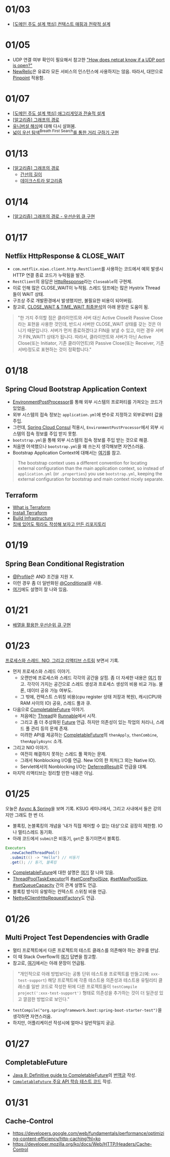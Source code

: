 # 01/03

- [[도메인 주도 설계 핵심] 컨텍스트 매핑과 전략적 설계](https://github.com/codehumane/what-i-learned/tree/master/dddd#컨텍스트-매핑과-전략적-설계)

# 01/05

- UDP 연결 여부 확인이 필요해서 참고한 ["How does netcat know if a UDP port is open?"](https://unix.stackexchange.com/questions/235830/how-does-netcat-know-if-a-udp-port-is-open)
- [NewRelic](https://newrelic.com/)은 유료라 모든 서비스의 인스턴스에 사용하지는 않음. 따라서, 대안으로 [Pinpoint](https://github.com/naver/pinpoint) 적용함.

# 01/07

- [[도메인 주도 설계 핵심] 애그리게잇과 전술적 설계](https://github.com/codehumane/what-i-learned/blob/master/dddd/README.md#애그리게잇과-전술적-설계)
- [[알고리즘] 그래프의 경로](https://github.com/codehumane/what-i-learned/blob/master/algorithm/paths-in-graph.md)
- [유니버설 해싱](https://github.com/codehumane/what-i-learned/blob/master/algorithm/number-algorithm.md#유니버설-해싱)에 대해 다시 살펴봄.
- [넓이 우선 탐색<sup>Breath First Search</sup>를 통한 거리 구하기 구현](https://github.com/codehumane/learn-algorithm-in-java/commit/3f5fa5d702adc5b46820e705f387598d5219a54e)

# 01/13

- [[알고리즘] 그래프의 경로](https://github.com/codehumane/what-i-learned/blob/master/algorithm/paths-in-graph.md#%EA%B7%B8%EB%9E%98%ED%94%84%EC%9D%98-%EA%B2%BD%EB%A1%9C)
  - [간선의 길이](https://github.com/codehumane/what-i-learned/blob/master/algorithm/paths-in-graph.md#%EA%B0%84%EC%84%A0%EC%9D%98-%EA%B8%B8%EC%9D%B4)
  - [데이크스트라 알고리즘](https://github.com/codehumane/what-i-learned/blob/master/algorithm/paths-in-graph.md#%EB%8D%B0%EC%9D%B4%ED%81%AC%EC%8A%A4%ED%8A%B8%EB%9D%BC-%EC%95%8C%EA%B3%A0%EB%A6%AC%EC%A6%98)

# 01/14

- [[알고리즘] 그래프의 경로 - 우선순위 큐 구현](https://github.com/codehumane/what-i-learned/blob/master/algorithm/paths-in-graph.md#%EC%9A%B0%EC%84%A0%EC%88%9C%EC%9C%84-%ED%81%90-%EA%B5%AC%ED%98%84)

# 01/17

## Netflix HttpResponse & CLOSE_WAIT

- `com.netflix.niws.client.http.RestClient`를 사용하는 코드에서 예외 발생시 HTTP 연결 종료 코드가 누락됨을 발견.
- `RestClient`의 응답은 [HttpResponse](https://github.com/Netflix/ribbon/blob/master/ribbon-httpclient/src/main/java/com/netflix/client/http/HttpResponse.java)라는 `Closeable`의 구현체.
- 이로 인해 많은 CLOSE_WAIT이 누적됨. 스레드 덤프에는 많은 Hystrix Thread 들이 WAIT 상태.
- 구조상 주로 개발환경에서 발생했지만, 불필요한 비용이 되어버림.
- 참고로, [CLOSE_WAIT & TIME_WAIT 최종분석](http://tech.kakao.com/2016/04/21/closewait-timewait/)의 아래 문장은 도움이 됨.

> "한 가지 주의할 점은 클라이언트와 서버 대신 Active Close와 Passive Close라는 표현을 사용한 것인데, 반드시 서버만 CLOSE_WAIT 상태를 갖는 것은 아니기 때문입니다. 서버가 먼저 종료하겠다고 FIN을 보낼 수 있고, 이런 경우 서버가 FIN_WAIT1 상태가 됩니다. 따라서, 클라이언트와 서버가 아닌 Active Close(또는 Initiator, 기존 클라이언트)와 Passive Close(또는 Receiver, 기존 서버)정도로 표현하는 것이 정확합니다."

# 01/18

## Spring Cloud Bootstrap Application Context

- [EnvironmentPostProcessor](https://docs.spring.io/spring-boot/docs/current/api/org/springframework/boot/env/EnvironmentPostProcessor.html)를 통해 외부 시스템의 프로퍼티를 가져오는 코드가 있었음.
- 외부 시스템의 접속 정보는 `application.yml`에 변수로 지정하고 외부로부터 값을 주입.
- 그런데, [Spring Cloud Consul](https://cloud.spring.io/spring-cloud-consul/) 적용시, `EnvironmentPostProcessor`에서 외부 시스템의 접속 정보를 주입 받지 못함.
- `bootstrap.yml`을 통해 외부 시스템의 접속 정보를 주입 받는 것으로 해결.
- 처음엔 어색했으나 `bootstrap.yml`을 왜 쓰는지 생각해보면 자연스러움.
- Bootstrap Application Context에 대해서는 [여기](https://cloud.spring.io/spring-cloud-static/spring-cloud.html#_the_bootstrap_application_context)를 참고.

> The bootstrap context uses a different convention for locating external configuration than the main application context, so instead of `application.yml` (or `.properties`) you use `bootstrap.yml`, keeping the external configuration for bootstrap and main context nicely separate.

## Terraform

- [What is Terraform](https://www.terraform.io/intro/index.html)
- [Install Terraform](https://www.terraform.io/intro/getting-started/install.html)
- [Build Infrastructure](https://www.terraform.io/intro/getting-started/build.html)
- [집에 있어도 뭐라도 작성해 보자고 만든 리포지토리](https://github.com/codehumane/terraform-tools)

# 01/19

## Spring Bean Conditional Registration

-  [@Profile](https://docs.spring.io/spring-boot/docs/current/reference/html/boot-features-profiles.html)은 AND 조건을 지원 X.
-  이런 경우 좀 더 일반화된 [@Conditional](https://docs.spring.io/spring-framework/docs/current/javadoc-api/org/springframework/context/annotation/Conditional.html)을 사용.
-  [여기](https://javapapers.com/spring/spring-conditional-annotation/)에도 설명이 잘 나와 있음.


# 01/21

- [배열을 활용한 우선순위 큐 구현](https://github.com/codehumane/learn-algorithm-in-java/commit/36cdd89ffef6f27d0d375e15990ed4dd9b3943f9)

# 01/23

[프로세스와 스레드, NIO, 그리고 리액티브 스트림](https://www.youtube.com/watch?v=5KttCnoWLhs) 보면서 기록.

- 먼저 프로세스와 스레드 이야기.
  - 오랜만에 프로세스와 스레드 각각의 공간을 살핌. 좀 더 자세한 내용은 [여기](https://www.programcreek.com/2013/04/jvm-run-time-data-areas/) 참고. 각각이 가지는 공간으로 스레드 생성과 프로세스 생성의 비용 비교 가능. 물론, 데이터 공유 가능 여부도.
  - 그 밖에, 컨텍스트 스위칭 비용(cpu register 상태 저장과 복원), 캐시(CPU와 RAM 사이의 IO) 공유, 스레드 풀과 큐.
- 다음으로 [CompletableFuture](https://docs.oracle.com/javase/8/docs/api/java/util/concurrent/CompletableFuture.html) 이야기.
  - 처음에는 [Thread](https://docs.oracle.com/javase/7/docs/api/java/lang/Thread.html)와 [Runnable](https://docs.oracle.com/javase/7/docs/api/java/lang/Runnable.html)에서 시작.
  - 그리고 좀 더 추상화된 [Future](https://docs.oracle.com/javase/7/docs/api/java/util/concurrent/Future.html) 언급. 하지만 의존성이 있는 작업의 처리나, 스레드 풀 관리 등의 문제 존재.
  - 미려한 API를 제공하는 [CompletableFuture](https://docs.oracle.com/javase/8/docs/api/java/util/concurrent/CompletableFuture.html)의 `thenApply`, `thenCombine`, `thenApplyAsync` 소개.
- 그리고 NIO 이야기.
  -  여전히 해결하지 못하는 스레드 풀 꽉차는 문제.
  -  그래서 Nonblocking I/O를 언급. New IO의 한 피처(그 외는 Native IO).
  -  Servlet에서의 Nonblocking I/O는 [DeferredResult](https://docs.spring.io/spring/docs/current/javadoc-api/org/springframework/web/context/request/async/DeferredResult.html)로 언급을 대체.
- 마지막 리액티브는 정리할 만한 내용은 아님.


# 01/25

오늘은 [Async & Spring](https://www.youtube.com/watch?v=HKlUvCv9hvA)을 보며 기록. KSUG 세미나에서, 그리고 사내에서 들은 강의지만 그래도 한 번 더.

- 블록킹, 논블록킹의 개념을 '내가 직접 제어할 수 없는 대상'으로 굉장히 제한함. IO나 멀티스레드 동기화.
- 아래 코드에서 `submit`은 비동기, `get`은 동기이면서 블록킹.

```java
Executors
  .newCachedThreadPool()
  .submit(() -> "Hello") // 비동기
  .get(); // 동기, 블록킹
```

- [CompletableFuture](https://docs.oracle.com/javase/8/docs/api/java/util/concurrent/CompletableFuture.html)에 대한 설명은 [여기](http://www.nurkiewicz.com/2013/05/java-8-definitive-guide-to.html) 잘 나와 있음.
- [ThreadPoolTaskExecutor](https://docs.spring.io/spring/docs/current/javadoc-api/org/springframework/scheduling/concurrent/ThreadPoolTaskExecutor.html)의 [#setCorePoolSize](https://docs.spring.io/spring/docs/current/javadoc-api/org/springframework/scheduling/concurrent/ThreadPoolTaskExecutor.html#setCorePoolSize-int-), [#setMaxPoolSize](https://docs.spring.io/spring/docs/current/javadoc-api/org/springframework/scheduling/concurrent/ThreadPoolTaskExecutor.html#setMaxPoolSize-int-), [#setQueueCapacity](https://docs.spring.io/spring/docs/current/javadoc-api/org/springframework/scheduling/concurrent/ThreadPoolTaskExecutor.html#setQueueCapacity-int-) 간의 관계 설명도 언급.
- 블록킹 방식이 유발하는 컨텍스트 스위칭 비용 언급.
- [Netty4ClientHttpRequestFactory](https://docs.spring.io/spring-framework/docs/current/javadoc-api/org/springframework/http/client/Netty4ClientHttpRequestFactory.html)도 언급.

# 01/26

## Multi Project Test Dependencies with Gradle

- 멀티 프로젝트에서 다른 프로젝트의 테스트 클래스를 의존해야 하는 경우를 만남.
- 이 때 Stack Overflow의 [여기](https://stackoverflow.com/a/5648565) 답변을 참고함.
- 참고로, [여기](http://kwonnam.pe.kr/wiki/gradle/multiproject#%EB%A9%80%ED%8B%B0_%ED%94%84%EB%A1%9C%EC%A0%9D%ED%8A%B8_%EB%8B%A8%EC%9C%84_%ED%85%8C%EC%8A%A4%ED%8A%B8%EA%B0%84%EC%9D%98_%EC%9D%98%EC%A1%B4%EC%84%B1)에서는 아래 문장이 언급됨.


> "개인적으로 아래 방법보다는 공통 단위 테스트용 프로젝트를 만들고(예: `xxx-test-support`) 해당 프로젝트에 각종 테스트용 의존성과 테스트용 유틸리티 클래스를 일반 코드로 작성한 뒤에 다른 프로젝트들이 `testCompile project(':xxx-test-support')` 형태로 의존성을 추가하는 것이 더 일관성 있고 깔끔한 방법으로 보인다."

- `testCompile("org.springframework.boot:spring-boot-starter-test")`을 생각하면 자연스러움.
- 하지만, 어플리케이션 작성시에 얼마나 일반적일지 궁금.


# 01/27

## CompletableFuture

- [Java 8: Definitive guide to CompletableFuture](http://www.nurkiewicz.com/2013/05/java-8-definitive-guide-to.html)의 [번역글](http://codehumane.github.io/2018/01/27/Definitive-guide-to-CompletableFuture-%EB%B2%88%EC%97%AD/) 작성.
- [`CompletableFuture` 주요 API 학습 테스트 코드](https://github.com/codehumane/learn-java8/commit/907dc3d7e133db8f8f08637eeecf90dd5fc56d20) 작성.


# 01/31

## Cache-Control

- https://developers.google.com/web/fundamentals/performance/optimizing-content-efficiency/http-caching?hl=ko
- https://developer.mozilla.org/ko/docs/Web/HTTP/Headers/Cache-Control